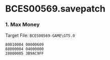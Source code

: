# BCES00569.savepatch

### 1. Max Money

Target File: `BCES00569-GAME\GT5.0`

```
80010004 00000609
88000004 04000000
28000005 3B9AC9FF
```


